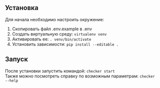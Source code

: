 ## Установка
Для начала необходимо настроить окружение:  
1. Скопировать файл .env.example в .env  
2. Создать виртуальную среду: `virtualenv venv`  
3. Активировать ее: `. venv/bin/activate`  
4. Установить зависимости: `pip install --editable .`

## Запуск
После установки запустить командой: `checker start`  
Также можно посмотреть справку по возможным параметрам: `checker --help`